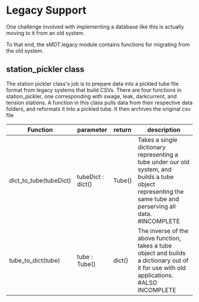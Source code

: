 Legacy Support
==============

One challenge involved with implementing a database like this is actually moving to it from an old system. 

To that end, the sMDT.legacy module contains functions for migrating from the old system. 

station_pickler class
---------------------
The station pickler class's job is to prepare data into a pickled tube file format from legacy systems that build CSVs.
There are four functions in station_pickler, one corresponding with swage, leak, darkcurrent, and tension stations. 
A function in this class pulls data from their respective data folders, and reformats it into a pickled tube.
It then archives the original csv file

Function | parameter | return | description
---|---|---|---
dict_to_tube(tubeDict)|tubeDict : dict()|Tube()|Takes a single dictionary representing a tube under our old system, and builds a tube object representing the same tube and perserving all data. #INCOMPLETE
tube_to_dict(tube)|tube : Tube()|dict()|The inverse of the above function, takes a tube object and builds a dictionary out of it for use with old applications. #ALSO INCOMPLETE